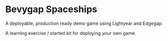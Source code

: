 # Bevygap Spaceships

A deployable, production ready demo game using Lightyear and Edgegap.

A learning exercise / started kit for deploying your own game.
